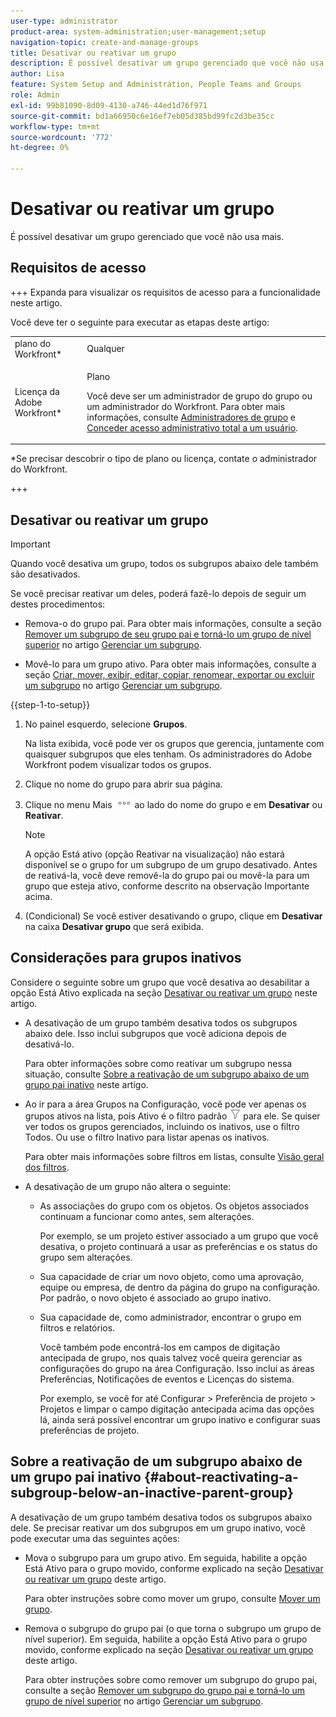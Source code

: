 ```yaml
---
user-type: administrator
product-area: system-administration;user-management;setup
navigation-topic: create-and-manage-groups
title: Desativar ou reativar um grupo
description: É possível desativar um grupo gerenciado que você não usa mais.
author: Lisa
feature: System Setup and Administration, People Teams and Groups
role: Admin
exl-id: 99b81090-8d09-4130-a746-44ed1d76f971
source-git-commit: bd1a66950c6e16ef7eb05d385bd99fc2d3be35cc
workflow-type: tm+mt
source-wordcount: '772'
ht-degree: 0%

---
```


# Desativar ou reativar um grupo

<!--
If Callisto adds the <b>Is active</b> checkbox to the Details page for groups you view, add that info to Manage groups/Create and manage groups/manage-a-group and to Manage groups/Create and manage groups/view-and-manage-a-groups-details
-->

É possível desativar um grupo gerenciado que você não usa mais.

## Requisitos de acesso

+++ Expanda para visualizar os requisitos de acesso para a funcionalidade neste artigo.

Você deve ter o seguinte para executar as etapas deste artigo:

<table style="table-layout:auto"> 
 <col> 
 <col> 
 <tbody> 
  <tr> 
   <td role="rowheader">plano do Workfront*</td> 
   <td>Qualquer</td> 
  </tr> 
  <tr> 
   <td role="rowheader">Licença da Adobe Workfront*</td> 
   <td> <p>Plano </p> <p>Você deve ser um administrador de grupo do grupo ou um administrador do Workfront. Para obter mais informações, consulte <a href="../../../administration-and-setup/manage-groups/group-roles/group-administrators.md" class="MCXref xref">Administradores de grupo</a> e <a href="../../../administration-and-setup/add-users/configure-and-grant-access/grant-a-user-full-administrative-access.md" class="MCXref xref">Conceder acesso administrativo total a um usuário</a>.</p> </td> 
  </tr> 
 </tbody> 
</table>

&#42;Se precisar descobrir o tipo de plano ou licença, contate o administrador do Workfront.

+++

## Desativar ou reativar um grupo

>[!IMPORTANT]
>
>Quando você desativa um grupo, todos os subgrupos abaixo dele também são desativados.
>
>Se você precisar reativar um deles, poderá fazê-lo depois de seguir um destes procedimentos:
>
>* Remova-o do grupo pai. Para obter mais informações, consulte a seção [Remover um subgrupo de seu grupo pai e torná-lo um grupo de nível superior](../../../administration-and-setup/manage-groups/create-and-manage-subgroups/manage-subgroups.md#make) no artigo [Gerenciar um subgrupo](../../../administration-and-setup/manage-groups/create-and-manage-subgroups/manage-subgroups.md).
>
>* Movê-lo para um grupo ativo. Para obter mais informações, consulte a seção [Criar, mover, exibir, editar, copiar, renomear, exportar ou excluir um subgrupo](../../../administration-and-setup/manage-groups/create-and-manage-subgroups/manage-subgroups.md#create) no artigo [Gerenciar um subgrupo](../../../administration-and-setup/manage-groups/create-and-manage-subgroups/manage-subgroups.md).

{{step-1-to-setup}}

1. No painel esquerdo, selecione **Grupos**.

   Na lista exibida, você pode ver os grupos que gerencia, juntamente com quaisquer subgrupos que eles tenham. Os administradores do Adobe Workfront podem visualizar todos os grupos.

1. Clique no nome do grupo para abrir sua página.

1. Clique no menu Mais ![](assets/more-icon.png) ao lado do nome do grupo e em **Desativar** ou **Reativar**.

   >[!NOTE]
   >
   >A opção Está ativo (opção Reativar na visualização) não estará disponível se o grupo for um subgrupo de um grupo desativado. Antes de reativá-la, você deve removê-la do grupo pai ou movê-la para um grupo que esteja ativo, conforme descrito na observação Importante acima.

1. (Condicional) Se você estiver desativando o grupo, clique em **Desativar** na caixa **Desativar grupo** que será exibida.

## Considerações para grupos inativos

Considere o seguinte sobre um grupo que você desativa ao desabilitar a opção Está Ativo explicada na seção [Desativar ou reativar um grupo](#View) neste artigo.

* A desativação de um grupo também desativa todos os subgrupos abaixo dele. Isso inclui subgrupos que você adiciona depois de desativá-lo.

  Para obter informações sobre como reativar um subgrupo nessa situação, consulte [Sobre a reativação de um subgrupo abaixo de um grupo pai inativo](#about-reactivating-a-subgroup-below-an-inactive-parent-group) neste artigo.

* Ao ir para a área Grupos na Configuração, você pode ver apenas os grupos ativos na lista, pois Ativo é o filtro padrão ![](assets/filter-nwepng.png) para ele. Se quiser ver todos os grupos gerenciados, incluindo os inativos, use o filtro Todos. Ou use o filtro Inativo para listar apenas os inativos.

  Para obter mais informações sobre filtros em listas, consulte [Visão geral dos filtros](../../../reports-and-dashboards/reports/reporting-elements/filters-overview.md).

* A desativação de um grupo não altera o seguinte:

   * As associações do grupo com os objetos. Os objetos associados continuam a funcionar como antes, sem alterações.

     Por exemplo, se um projeto estiver associado a um grupo que você desativa, o projeto continuará a usar as preferências e os status do grupo sem alterações.

   * Sua capacidade de criar um novo objeto, como uma aprovação, equipe ou empresa, de dentro da página do grupo na configuração. Por padrão, o novo objeto é associado ao grupo inativo.
   * Sua capacidade de, como administrador, encontrar o grupo em filtros e relatórios.

     Você também pode encontrá-los em campos de digitação antecipada de grupo, nos quais talvez você queira gerenciar as configurações do grupo na área Configuração. Isso inclui as áreas Preferências, Notificações de eventos e Licenças do sistema.

     Por exemplo, se você for até Configurar > Preferência de projeto > Projetos e limpar o campo digitação antecipada acima das opções lá, ainda será possível encontrar um grupo inativo e configurar suas preferências de projeto.

## Sobre a reativação de um subgrupo abaixo de um grupo pai inativo {#about-reactivating-a-subgroup-below-an-inactive-parent-group}

A desativação de um grupo também desativa todos os subgrupos abaixo dele. Se precisar reativar um dos subgrupos em um grupo inativo, você pode executar uma das seguintes ações:

* Mova o subgrupo para um grupo ativo. Em seguida, habilite a opção Está Ativo para o grupo movido, conforme explicado na seção [Desativar ou reativar um grupo](#View) deste artigo.

  Para obter instruções sobre como mover um grupo, consulte [Mover um grupo](../../../administration-and-setup/manage-groups/create-and-manage-groups/move-a-group.md).

* Remova o subgrupo do grupo pai (o que torna o subgrupo um grupo de nível superior). Em seguida, habilite a opção Está Ativo para o grupo movido, conforme explicado na seção [Desativar ou reativar um grupo](#View) deste artigo.

  Para obter instruções sobre como remover um subgrupo do grupo pai, consulte a seção [Remover um subgrupo do grupo pai e torná-lo um grupo de nível superior](../../../administration-and-setup/manage-groups/create-and-manage-subgroups/manage-subgroups.md#make) no artigo [Gerenciar um subgrupo](../../../administration-and-setup/manage-groups/create-and-manage-subgroups/manage-subgroups.md).
